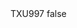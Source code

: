 <?xml version="1.0" encoding="UTF-8"?>
<CustomMetadata xmlns="http://soap.sforce.com/2006/04/metadata">
    <label>TXU997</label>
    <protected>false</protected>
</CustomMetadata>
